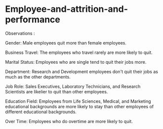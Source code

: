 # Employee-and-attrition-and-performance
Observations :

Gender: Male employees quit more than female employees.

Business Travel: The employees who travel rarely are more likely to quit.

Marital Status: Employees who are single tend to quit their jobs more.

Department: Research and Development employees don't quit their jobs as much as the other departments.

Job Role: Sales Executives, Laboratory Technicians, and Research Scientists are likelier to quit than other employees.

Education Field: Employees from Life Sciences, Medical, and Marketing educational backgrounds are more likely to stay than other employees of different educational backgrounds.

Over Time: Employees who do overtime are more likely to quit.
